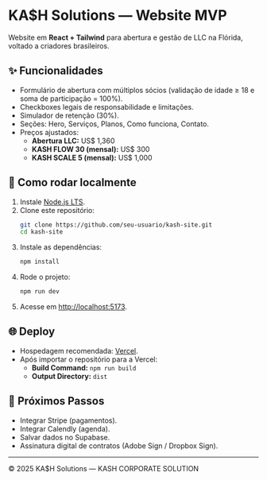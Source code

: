 # KA$H Solutions — Website MVP

Website em **React + Tailwind** para abertura e gestão de LLC na Flórida, voltado a criadores brasileiros.

## ✨ Funcionalidades
- Formulário de abertura com múltiplos sócios (validação de idade ≥ 18 e soma de participação = 100%).
- Checkboxes legais de responsabilidade e limitações.
- Simulador de retenção (30%).
- Seções: Hero, Serviços, Planos, Como funciona, Contato.
- Preços ajustados:
  - **Abertura LLC:** US$ 1,360
  - **KASH FLOW 30 (mensal):** US$ 300
  - **KASH SCALE 5 (mensal):** US$ 1,000

## 🚀 Como rodar localmente
1. Instale [Node.js LTS](https://nodejs.org).
2. Clone este repositório:
   ```bash
   git clone https://github.com/seu-usuario/kash-site.git
   cd kash-site
   ```
3. Instale as dependências:
   ```bash
   npm install
   ```
4. Rode o projeto:
   ```bash
   npm run dev
   ```
5. Acesse em [http://localhost:5173](http://localhost:5173).

## 🌐 Deploy
- Hospedagem recomendada: [Vercel](https://vercel.com).
- Após importar o repositório para a Vercel:
  - **Build Command:** `npm run build`
  - **Output Directory:** `dist`

## 📌 Próximos Passos
- Integrar Stripe (pagamentos).
- Integrar Calendly (agenda).
- Salvar dados no Supabase.
- Assinatura digital de contratos (Adobe Sign / Dropbox Sign).

---

© 2025 KA$H Solutions — KASH CORPORATE SOLUTION
